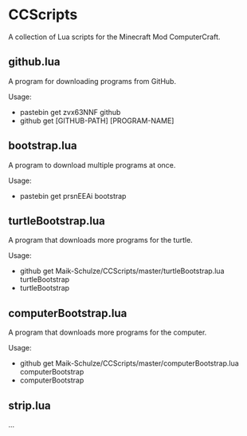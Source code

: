 # CCScripts
A collection of Lua scripts for the Minecraft Mod ComputerCraft.

github.lua
---------

A program for downloading programs from GitHub.

Usage:
- pastebin get zvx63NNF github
- github get [GITHUB-PATH] [PROGRAM-NAME]

bootstrap.lua
---------

A program to download multiple programs at once.

Usage:
- pastebin get prsnEEAi bootstrap

turtleBootstrap.lua
---------

A program that downloads more programs for the turtle.

Usage:
- github get Maik-Schulze/CCScripts/master/turtleBootstrap.lua turtleBootstrap
- turtleBootstrap

computerBootstrap.lua
---------

A program that downloads more programs for the computer.

Usage:
- github get Maik-Schulze/CCScripts/master/computerBootstrap.lua computerBootstrap
- computerBootstrap

strip.lua
---------

...

